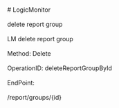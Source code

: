 <br>#     LogicMonitor</br>
<br>delete report group</br>
<br>LM delete report group</br>
<br>Method: Delete</br>
<br>OperationID: deleteReportGroupById</br>
<br>EndPoint:</br>
<br>/report/groups/{id}</br>
